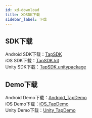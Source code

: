 ```yaml
---
id: xd-download
title: XDSDK下载
sidebar_label: 下载
---
```


## SDK下载  
Android SDK下载：[TapSDK](#)  
iOS SDK下载：[TapSDK.kit](#)  
Unity SDK下载：[TapSDK.unitypackage](#)  

## Demo下载  

Android Demo下载：[Android_TapDemo](#)  
iOS Demo下载：[iOS_TapDemo](#)  
Unity Demo下载：[Unity_TapDemo](#)  

